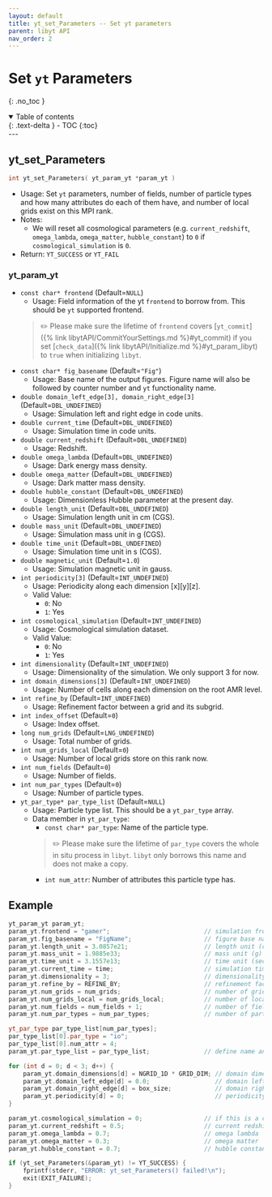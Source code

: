 ```yaml
---
layout: default
title: yt_set_Parameters -- Set yt parameters
parent: libyt API
nav_order: 2
---
```

# Set `yt` Parameters
{: .no_toc }
<details open markdown="block">
  <summary>
    Table of contents
  </summary>
  {: .text-delta }
- TOC
{:toc}
</details>
---

## yt_set_Parameters
```cpp
int yt_set_Parameters( yt_param_yt *param_yt )
```
- Usage: Set `yt` parameters, number of fields, number of particle types and how many attributes do each of them have, and number of local grids exist on this MPI rank. 
- Notes: 
  - We will reset all cosmological parameters (e.g. `current_redshift`, `omega_lambda`, `omega_matter`, `hubble_constant`) to `0` if `cosmological_simulation` is `0`.
- Return: `YT_SUCCESS` or `YT_FAIL`

### yt_param_yt
- `const char* frontend` (Default=`NULL`)
  - Usage: Field information of the yt `frontend` to borrow from. This should be `yt` supported frontend.
  > :pencil2: Please make sure the lifetime of `frontend` covers [`yt_commit`]({% link libytAPI/CommitYourSettings.md %}#yt_commit) if you set [`check_data`]({% link libytAPI/Initialize.md %}#yt_param_libyt) to `true` when initializing `libyt`.
- `const char* fig_basename` (Default=`"Fig"`)
  - Usage: Base name of the output figures. Figure name will also be followed by counter number and `yt` functionality name.
- `double domain_left_edge[3], domain_right_edge[3]` (Default=`DBL_UNDEFINED`)
  - Usage: Simulation left and right edge in code units.
- `double current_time` (Default=`DBL_UNDEFINED`)
  - Usage: Simulation time in code units.
- `double current_redshift` (Default=`DBL_UNDEFINED`)
  - Usage: Redshift.
- `double omega_lambda` (Default=`DBL_UNDEFINED`)
  - Usage: Dark energy mass density.
- `double omega_matter` (Default=`DBL_UNDEFINED`)
  - Usage: Dark matter mass density.
- `double hubble_constant` (Default=`DBL_UNDEFINED`)
  - Usage: Dimensionless Hubble parameter at the present day.
- `double length_unit` (Default=`DBL_UNDEFINED`)
  - Usage: Simulation length unit in cm (CGS).
- `double mass_unit` (Default=`DBL_UNDEFINED`)
  - Usage: Simulation mass unit in g (CGS).
- `double time_unit` (Default=`DBL_UNDEFINED`)
  - Usage: Simulation time unit in s (CGS).
- `double magnetic_unit` (Default=`1.0`)
  - Usage: Simulation magnetic unit in gauss.
- `int periodicity[3]` (Default=`INT_UNDEFINED`)
  - Usage: Periodicity along each dimension [x][y][z].
  - Valid Value:
    - `0`: No
    - `1`: Yes
- `int cosmological_simulation` (Default=`INT_UNDEFINED`)
  - Usage: Cosmological simulation dataset.
  - Valid Value:
    - `0`: No
    - `1`: Yes
- `int dimensionality` (Default=`INT_UNDEFINED`)
  - Usage: Dimensionality of the simulation. We only support 3 for now.
- `int domain_dimensions[3]` (Default=`INT_UNDEFINED`)
  - Usage: Number of cells along each dimension on the root AMR level.
- `int refine_by` (Default=`INT_UNDEFINED`)
  - Usage: Refinement factor between a grid and its subgrid.
- `int index_offset` (Default=`0`)
  - Usage: Index offset.
- `long num_grids` (Default=`LNG_UNDEFINED`)
  - Usage: Total number of grids.
- `int num_grids_local` (Default=`0`)
  - Usage: Number of local grids store on this rank now.
- `int num_fields` (Default=`0`)
  - Usage: Number of fields.
- `int num_par_types` (Default=`0`)
  - Usage: Number of particle types.
- `yt_par_type* par_type_list` (Default=`NULL`)
  - Usage: Particle type list. This should be a `yt_par_type` array.
  - Data member in `yt_par_type`:
    - `const char* par_type`: Name of the particle type.
    > :pencil2: Please make sure the lifetime of `par_type` covers the whole in situ process in `libyt`. `libyt` only borrows this name and does not make a copy.
    - `int num_attr`: Number of attributes this particle type has. 


## Example
```cpp
yt_param_yt param_yt;
param_yt.frontend = "gamer";                          // simulation frontend that libyt borrows field info from
param_yt.fig_basename = "FigName";                    // figure base name (default=Fig)
param_yt.length_unit = 3.0857e21;                     // length unit (cm)
param_yt.mass_unit = 1.9885e33;                       // mass unit (g)
param_yt.time_unit = 3.1557e13;                       // time unit (sec)
param_yt.current_time = time;                         // simulation time in code units
param_yt.dimensionality = 3;                          // dimensionality, support 3 only
param_yt.refine_by = REFINE_BY;                       // refinement factor between a grid and its subgrid
param_yt.num_grids = num_grids;                       // number of grids
param_yt.num_grids_local = num_grids_local;           // number of local grids
param_yt.num_fields = num_fields + 1;                 // number of fields, addition one for derived field demo
param_yt.num_par_types = num_par_types;               // number of particle types

yt_par_type par_type_list[num_par_types];
par_type_list[0].par_type = "io";
par_type_list[0].num_attr = 4;
param_yt.par_type_list = par_type_list;               // define name and number of attributes in each particle

for (int d = 0; d < 3; d++) {
    param_yt.domain_dimensions[d] = NGRID_1D * GRID_DIM; // domain dimensions in [x][y][z]
    param_yt.domain_left_edge[d] = 0.0;                  // domain left edge in [x][y][z]
    param_yt.domain_right_edge[d] = box_size;            // domain right edge in [x][y][z]
    param_yt.periodicity[d] = 0;                         // periodicity in [x][y][z]
}

param_yt.cosmological_simulation = 0;                 // if this is a cosmological simulation or not, 0 for false
param_yt.current_redshift = 0.5;                      // current redshift
param_yt.omega_lambda = 0.7;                          // omega lambda
param_yt.omega_matter = 0.3;                          // omega matter
param_yt.hubble_constant = 0.7;                       // hubble constant

if (yt_set_Parameters(&param_yt) != YT_SUCCESS) {
    fprintf(stderr, "ERROR: yt_set_Parameters() failed!\n");
    exit(EXIT_FAILURE);
}
```
